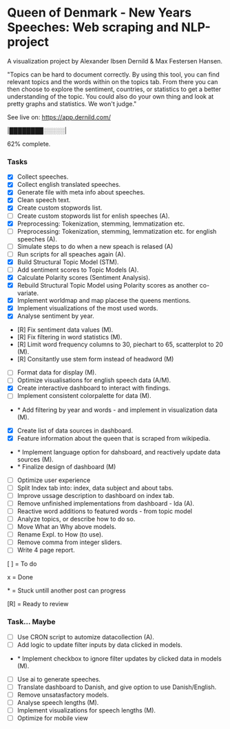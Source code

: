 # Queen of Denmark - New Years Speeches: Web scraping and NLP-project

A visualization project by Alexander Ibsen Dernild & Max Festersen Hansen.

"Topics can be hard to document correctly.
By using this tool, you can find relevant topics and the words within on the topics tab.
From there you can then choose to explore the sentiment, countries, or statistics to get a better understanding of the topic.
You could also do your own thing and look at pretty graphs and statistics. We won't judge."

See live on: https://app.dernild.com/

|████████░░░░░|

62% complete.

### Tasks

- [x] Collect speeches.
- [x] Collect english translated speeches.
- [x] Generate file with meta info about speeches.
- [x] Clean speech text.
- [x] Create custom stopwords list.
- [ ] Create custom stopwords list for enlish speeches (A).
- [x] Preprocessing: Tokenization, stemming, lemmatization etc.
- [ ] Preprocessing: Tokenization, stemming, lemmatization etc. for english speeches (A).
- [ ] Simulate steps to do when a new speach is relased (A)
- [ ] Run scripts for all speaches again (A).
- [x] Build Structural Topic Model (STM).
- [ ] Add sentiment scores to Topic Models (A).
- [x] Calculate Polarity scores (Sentiment Analysis).
- [x] Rebuild Structural Topic Model using Polarity scores as another co-variate.
- [x] Implement worldmap and map placese the queens mentions.
- [x] Implement visualizations of the most used words.
- [x] Analyse sentiment by year.
- [R] Fix sentiment data values (M).
- [R] Fix filtering in word statistics (M).
- [R] Limit word frequency columns to 30, piechart to 65, scatterplot to 20 (M).
- [R] Consitantly use stem form instead of headword (M)
- [ ] Format data for display (M).
- [ ] Optimize visualisations for english speech data (A/M).
- [x] Create interactive dashboard to interact with findings.
- [ ] Implement consistent colorpalette for data (M).
- \* Add filtering by year and words - and implement in visualization data (M).
- [x] Create list of data sources in dashboard.
- [x] Feature information about the queen that is scraped from wikipedia.
- \* Implement language option for dahsboard, and reactively update data sources (M).
- \* Finalize design of dashboard (M)
- [ ] Optimize user experience
- [ ] Split Index tab into: index, data subject and about tabs.
- [ ] Improve ussage description to dashboard on index tab.
- [ ] Remove unfinished implementations from dashboard - lda (A).
- [ ] Reactive word additions to featured words - from topic model
- [ ] Analyze topics, or describe how to do so.
- [ ] Move What an Why above models.
- [ ] Rename Expl. to How (to use).
- [ ] Remove comma from integer sliders.
- [ ] Write 4 page report.

[ ] = To do

x = Done

\* = Stuck untill another post can progress

[R] = Ready to review

### Task... Maybe
- [ ] Use CRON script to automize datacollection (A).
- [ ] Add logic to update filter inputs by data clicked in models.
- \* Implement checkbox to ignore filter updates by clicked data in models (M).
- [ ] Use ai to generate speeches.
- [ ] Translate dashboard to Danish, and give option to use Danish/English.
- [ ] Remove unsatasfactory models.
- [ ] Analyse speech lengths (M).
- [ ] Implement visualizations for speech lengths (M).
- [ ] Optimize for mobile view
